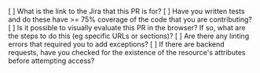[ ] What is the link to the Jira that this PR is for?
[ ] Have you written tests and do these have >= 75% coverage of the code that you are contributing?
[ ] Is it possible to visually evaluate this PR in the browser? If so, what are the steps to do this (eg specific URLs or sections)?
[ ] Are there any linting errors that required you to add exceptions?
[ ] If there are backend requests, have you checked for the existence of the resource's attributes before attempting access?
